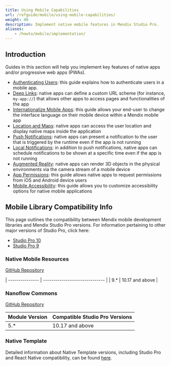 ```yaml
---
title: Using Mobile Capabilities
url: /refguide/mobile/using-mobile-capabilities/
weight: 40
description: Implement native mobile features in Mendix Studio Pro.
aliases:
    - /howto/mobile/implementation/
---
```


## Introduction

Guides in this section will help you implement key features of native apps and/or progressive web apps (PWAs).

* [Authenticating Users](/refguide/mobile/using-mobile-capabilities/deep-links/): this guide explains how to authenticate users in a mobile app.
* [Deep Links](/refguide/mobile/using-mobile-capabilities/deep-links/): native apps can define a custom URL scheme (for instance, `my-app://`) that allows other apps to access pages and functionalities of the app
* [Internationalize Mobile Apps](/refguide/mobile/using-mobile-capabilities/native-language-change/): this guide allows your end-user to change the interface language on their mobile device within a Mendix mobile app
* [Location and Maps](/refguide/mobile/using-mobile-capabilities/location-and-maps/): native apps can access the user location and display native maps inside the application
* [Push Notifications](/refguide/mobile/using-mobile-capabilities/push-notifications/): native apps can present a notification to the user that is triggered by the runtime even if the app is not running
* [Local Notifications](/refguide/mobile/using-mobile-capabilities/location-and-maps/): in addition to push notifications, native apps can schedule notifications to be shown at a specific time even if the app is not running
* [Augmented Reality](/refguide/mobile/using-mobile-capabilities/augmented-reality/): native apps can render 3D objects in the physical environments via the camera stream of a mobile device
* [App Permissions](/refguide/mobile/using-mobile-capabilities/generic-permission-action/): this guide allows native apps to request permissions from iOS and Android device users
* [Mobile Accessibility](/refguide/mobile/using-mobile-capabilities/mobile-accessibility/): this guide allows you to customize accessibility options for native mobile applications

## Mobile Library Compatibility Info

This page outlines the compatibility between Mendix mobile development libraries and Mendix Studio Pro versions. For information pertaining to other major versions of Studio Pro, click here:

* [Studio Pro 10](/refguide10/mobile/using-mobile-capabilities/)
* [Studio Pro 9](/refguide9/mobile/using-mobile-capabilities/)

### Native Mobile Resources

[GitHub Repository](https://github.com/mendix/native-widgets)

| --------------- | ------------------------------ |
| 9.*             | 10.17 and above                |

### Nanoflow Commons

[GitHub Repository](https://github.com/mendix/native-widgets)

| Module Version  | Compatible Studio Pro Versions |
| --------------- | ------------------------------ |
| 5.*             | 10.17 and above                |

### Native Template

Detailed information about Native Template versions, including Studio Pro and React Native compatibility, can be found [here](https://mendix.github.io/native-template/version-compatibility/version-compatibility.html).